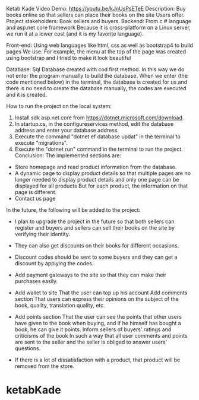 Ketab Kade
Video Demo: <https://youtu.be/kJnUsPsETeE>
Description:
Buy books online so that sellers can place their books on the site
Users offer.
Project stakeholders:
Book sellers and buyers.
Backend:
From c # language and asp.net core framework
Because it is cross-platform on a Linux server,
we run it at a lower cost (and it is my favorite language).

Front-end:
Using web languages like html, css as well as bootstrap4
to build pages We use.
For example, the menu at the top of the page was created using bootstrap and I tried to make it look beautiful

Database:
 Sql
 Database created with cod first method.
 In this way we do not enter the program manually to build the database.
 When we enter (the code mentioned below) in the terminal,
 the database is created for us and there is no need to create the database manually, the codes are executed and it is created.

How to run the project on the local system:
1. Install sdk asp.net core
from https://dotnet.microsoft.com/download.
2. In startup.cs, in the configureservices method,
edit the database address and enter your database address.
3. Execute the command "dotnet ef database updat"
in the terminal to execute "migrations".
4. Execute the "dotnet run" command
in the terminal to run the project.
Conclusion:
The implemented sections are:
- Store homepage and read product information from the database.
- A dynamic page to display product details so that multiple pages
 are no longer needed to display product details and only one page can be displayed for all products
 But for each product, the information on that page is different.
- Contact us page

In the future, the following will be added to the project:

- I plan to upgrade the project in the future so that both sellers
can register and buyers and sellers can sell their books on the site by verifying their identity.

- They can also get discounts on their books for different occasions.

- Discount codes should be sent to some buyers and they can get a discount by applying the codes.

- Add payment gateways to the site so that they can make their purchases easily.

- Add wallet to site
That the user can top up his account Add comments section That users can express their opinions on the subject of the book, quality, translation quality, etc.

- Add points section
That the user can see the points that other users have given to the book when buying, and if he himself has bought a book, he can give it points. Inform sellers of buyers'
ratings and criticisms of the book In such a way that all user comments and points are sent to the seller and the seller is obliged to answer users' questions.

- If there is a lot of dissatisfaction with a product, that product will be removed from the store.

# ketabKade
